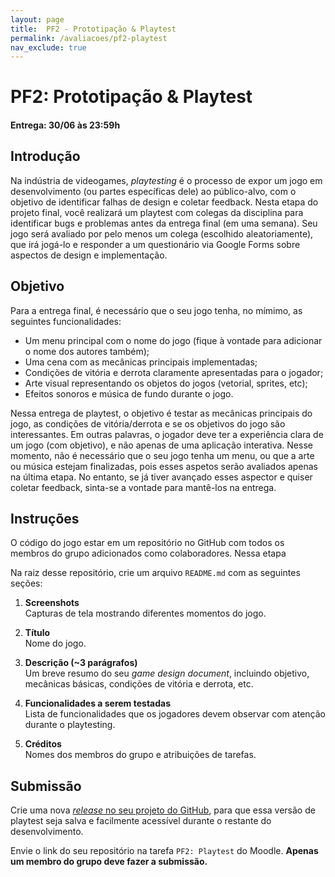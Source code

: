 ```yaml
---
layout: page
title:  PF2 - Prototipação & Playtest
permalink: /avaliacoes/pf2-playtest
nav_exclude: true
---
```


# PF2: Prototipação & Playtest

#### Entrega: 30/06 às 23:59h

## Introdução

Na indústria de videogames, *playtesting* é o processo de expor um jogo em desenvolvimento (ou partes específicas dele) ao público-alvo, com o objetivo de identificar falhas de design e coletar feedback. Nesta etapa do projeto final, você realizará um playtest com colegas da disciplina para identificar bugs e problemas antes da entrega final (em uma semana). Seu jogo será avaliado por pelo menos um colega (escolhido aleatoriamente), que irá jogá-lo e responder a um questionário via Google Forms sobre aspectos de design e implementação.

## Objetivo

Para a entrega final, é necessário que o seu jogo tenha, no mímimo, as seguintes funcionalidades:

- Um menu principal com o nome do jogo (fique à vontade para adicionar o nome dos autores também);
- Uma cena com as mecânicas principais implementadas;
- Condições de vitória e derrota claramente apresentadas para o jogador;
- Arte visual representando os objetos do jogos (vetorial, sprites, etc); 
- Efeitos sonoros e música de fundo durante o jogo.

Nessa entrega de playtest, o objetivo é testar as mecânicas principais do jogo, as condições de vitória/derrota e se os objetivos do jogo são interessantes. Em outras palavras, o jogador deve ter a experiência clara de um jogo (com objetivo), e não apenas de uma aplicação interativa. Nesse momento, não é necessário que o seu jogo tenha um menu, ou que a arte ou música estejam finalizadas, pois esses aspetos serão avaliados apenas na última etapa. No entanto, se já tiver avançado esses aspector e quiser coletar feedback, sinta-se a vontade para mantê-los na entrega.

## Instruções

O código do jogo estar em um repositório no GitHub com todos os membros do grupo adicionados como colaboradores. Nessa etapa 

Na raiz desse repositório, crie um arquivo `README.md` com as seguintes seções:

1. **Screenshots**  
   Capturas de tela mostrando diferentes momentos do jogo.

2. **Título**  
   Nome do jogo.

3. **Descrição (~3 parágrafos)**  
   Um breve resumo do seu *game design document*, incluindo objetivo, mecânicas básicas, condições de vitória e derrota, etc.

4. **Funcionalidades a serem testadas**  
   Lista de funcionalidades que os jogadores devem observar com atenção durante o playtesting.

5. **Créditos**  
   Nomes dos membros do grupo e atribuições de tarefas.

## Submissão

Crie uma nova [*release* no seu projeto do GitHub](https://docs.github.com/en/repositories/releasing-projects-on-github/managing-releases-in-a-repository), para que essa versão de playtest seja salva e facilmente acessível durante o restante do desenvolvimento.

Envie o link do seu repositório na tarefa `PF2: Playtest` do Moodle. **Apenas um membro do grupo deve fazer a submissão.**
